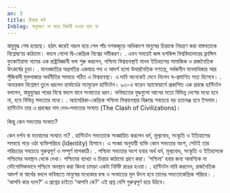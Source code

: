 ```yaml
---
an: 3
title: চিন্তার জট
Inblog: অনুসরণ না করে বিজয়ী হওয়া যায় না
---
```


স্নায়ুযুদ্ধ শেষ হয়েছে। হঠাৎ করেই অচল হয়ে গেল পাঁচ দশকজুড়ে অধিকাংশ মানুষের চিন্তাকে নিয়ন্ত্রণ করা বাস্তবতাকে বিশ্লেষণের কাঠামো। বদলে গেলো দ্বি-কেন্দ্রিক বিশ্বের সমীকরণ।
.
এমন সময়েই জন্স হপকিন্স বিশ্ববিদ্যালয়ের ফ্রান্সিস ফুকোইয়ামা নামের এক রাষ্ট্রবিজ্ঞানী বলা শুরু করলেন, পশ্চিমা বিশ্বব্যবস্থাই মানব ইতিহাসের সামাজিক ও রাজনৈতিক উৎকর্ষের চূড়া।
.
মানবজাতির অগ্রগতির একমাত্র পথ ও আদর্শ হলো উদারনৈতিক গণতন্ত্র, সর্বজনীন মানবাধিকার আর পুঁজিবাদী মুক্তবাজার অর্থনীতির সমন্বয়ে গঠিত এ বিশ্বব্যবস্থা। এ দাবি অনেকেই মেনে নিলেন স্ব-প্রমাণিত সত্য হিসেবে।
.
অন্যরকম বিশ্লেষণ তুলে ধরলেন হার্ভার্ডের স্যামুয়েল হান্টিংটন। ৯৩-এ ফরেন অ্যাফেয়ার্সে প্রকাশিত এক প্রবন্ধে হান্টিংটন বললেন, স্নায়ুযুদ্ধের পরের বিশ্বে বদলে যাবে সংঘাতের ধরন। ভবিষ্যতের যুদ্ধগুলো আগের মতো বিভিন্ন দেশের মধ্যে হবে না, হবে বিভিন্ন সভ্যতার মধ্যে।
.
অ্যামেরিকা-কেন্দ্রিক পশ্চিমা বিশ্বব্যবস্থার বিরুদ্ধে সবচেয়ে বড় চ্যালেঞ্জ হবে ইসলাম। হান্টিংটন তার এ প্রবন্ধের নাম দেন–সভ্যতার সংঘাত (The Clash of Civilizations)।

কিন্তু কেন সভ্যতার সংঘাত?

কেন দর্শন বা মতবাদের সংঘাত না?
.
হান্টিংটন সভ্যতাকে সংজ্ঞায়িত করলেন ধর্ম, মূল্যবোধ, সংস্কৃতি ও ইতিহাসের সমন্বয়ে গড়ে ওঠা ব্যক্তিপরিচয় (Identity) হিসাবে। এ সংজ্ঞা অনুযায়ী ব্যক্তি কোন সভ্যতার অংশ, সেটাই তার পরিচয়ের সবচেয়ে গুরুত্বপূর্ণ ও সম্পূর্ণ মাপকাঠি।
.
পশ্চিমা সভ্যতার অংশ হবার অর্থ ধর্ম, মূল্যবোধ, সংস্কৃতি ও ইতিহাসকে পশ্চিমের অবস্থান থেকে দেখা। পশ্চিমের ব্যাখ্যা ও চিন্তার কাঠামো গ্রহণ করা। ‘পশ্চিমা’ হবার জন্য আবশ্যিক না ভৌগোলিকভাবে পশ্চিমে অবস্থান করা কিংবা চামড়া একটা নির্দিষ্ট রঙের হওয়া।
.
হান্টিংটন দাবি করলেন, রাজনৈতিক আদর্শ বা স্বার্থের বদলে ভবিষ্যতে মানুষের মধ্যেকার দ্বন্দ্ব ও সংঘাতের মূল উৎস হবে তাদের সভ্যতাকেন্দ্রিক পরিচয়।
.
‘আপনি কার দলে?’ এ প্রশ্নের চাইতে ‘আপনি কে?’ এই প্রশ্ন বেশি গুরুত্বপূর্ণ হয়ে উঠবে।


